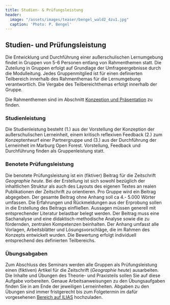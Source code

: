 ```yaml
---
title: Studien- & Prüfungsleistung
header:
  image: "/assets/images/teaser/bengel_wald2_4zu1.jpg"
  caption: 'Photo: P. Bengel'
---
```


## Studien- und Prüfungsleistung

Die Entwicklung und Durchführung einer außerschulischen Lernumgebung findet in Gruppen von 5-6 Personen entlang von Rahmenthemen statt. Die Zuteilung in Gruppen erfolgt auf Grundlage der Umfrageergebnisse durch die Modulleitung. Jedes Gruppenmitglied ist für einen definierten Teilbereich innerhalb des Rahmenthemas für die Lernumgebung verantwortlich. Die Vergabe des Teilbereichthemas erfolgt innerhalb der Gruppe.

Die Rahmenthemen sind im Abschnitt [Konzeption und Präsentation](link) zu finden.

### Studienleistung
Die Studienleistung besteht (1.) aus der Vorstellung der Konzeption der außerschulischen Lerneinheit, einem kritisch reflexiven Feedback (2.) zum Konzeptentwurf einer Partnergruppe und (3.) aus der Durchführung der Lerneinheit im Marburg Open Forest. Vorstellung, Feedback und Durchführung finden als Gruppenleistung statt.

### Benotete Prüfungsleistung
Die benotete Prüfungsleistung ist ein (fiktiver) Beitrag für die Zeitschrift _Geographie heute_. Bei der Erstellung ist sich sowohl bezüglich der inhaltlichen Struktur als auch des Layouts des eigenen Textes an realen Publikationen der Zeitschrift zu orientieren. Pro Gruppe wird ein Beitrag abgegeben. Der gesamte Beitrag ohne Anhang soll ca 4.- 5.000 Wörter umfassen. Die Erfahrungen und Rückmeldungen aus der Erprobung sollen in die Erstellung des Beitrags einfließen. Aussagen müssen generell mit entsprechender Literatur belastbar belegt werden. Der Beitrag muss eine Sachanalyse und eine didaktisch-methodische Analyse sowie die zu fördernden, zentralen Kompetenzen beinhalten. Der Anhang umfasst alle Vorlagen, Arbeitsblätter und Lösungsvorschläge, die im Rahmen des Konzepts entwickelt wurden. Die Bewertung erfolgt individuell entsprechend des definierten Teilbereichs.

### Übungsabgaben
Zum Abschluss des Seminars werden alle Gruppen als Prüfungsleistung einen (fiktiven) Artikel für die Zeitschrift (_Geographie heute_) ausarbeiten. Die Inhalte und Übungen des Theorie- und Praxisteils sollen Sie auf diese Aufgabe vorbereiten.
Genaue Arbeitsanweisungen zu den Übungsaufgaben finden Sie in am Ende der jeweiligen Lerneinheiten. Abgaben zu den Übungen sind immer fristgerecht bis zum Folgetermin im dafür vorgesehenen [Bereich auf ILIAS](link) hochzuladen. 
 

